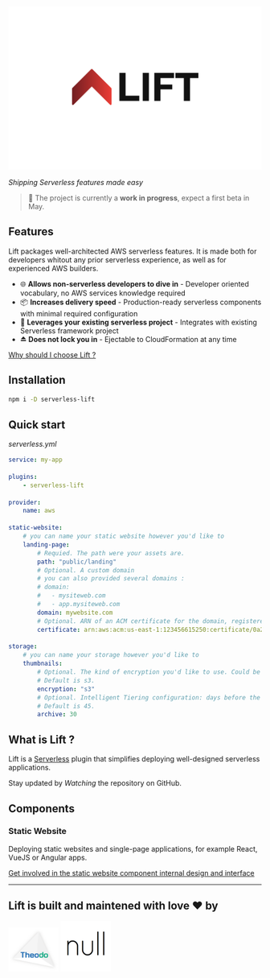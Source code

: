 ![](docs/lift.png)

*Shipping Serverless features made easy*

> 🚧 The project is currently a **work in progress**, expect a first beta in May.

## Features

Lift packages well-architected AWS serverless features. It is made both for developers whitout any prior serverless experience, as well as for experienced AWS builders.

- 🌐 **Allows non-serverless developers to dive in** - Developer oriented vocabulary, no AWS services knowledge required
- 📦 **Increases delivery speed** - Production-ready serverless components with minimal required configuration
- 🔁 **Leverages your existing serverless project** - Integrates with existing Serverless framework project
- ⏏️ **Does not lock you in** - Ejectable to CloudFormation at any time

[Why should I choose Lift ?](docs/comparison.md)

## Installation

```bash
npm i -D serverless-lift
```

## Quick start

*serverless.yml*

```yaml
service: my-app

plugins:
    - serverless-lift

provider:
    name: aws

static-website:
    # you can name your static website however you'd like to
    landing-page:
        # Requied. The path were your assets are.
        path: "public/landing"
        # Optional. A custom domain
        # you can also provided several domains :
        # domain:
        #   - mysiteweb.com
        #   - app.mysiteweb.com
        domain: mywebsite.com
        # Optional. ARN of an ACM certificate for the domain, registered in us-east-1
        certificate: arn:aws:acm:us-east-1:123456615250:certificate/0a28e63d-d3a9-4578-9f8b-14347bfe8123

storage:
    # you can name your storage however you'd like to
    thumbnails:
        # Optional. The kind of encryption you'd like to use. Could be either 's3' or 'kms'.
        # Default is s3.
        encryption: "s3"
        # Optional. Intelligent Tiering configuration: days before the files are moved to IA storage class.
        # Default is 45.
        archive: 30
```

## What is Lift ?

Lift is a [Serverless](https://www.serverless.com/) plugin that simplifies deploying well-designed serverless applications.

Stay updated by *Watching* the repository on GitHub.

## Components

### Static Website

Deploying static websites and single-page applications, for example React, VueJS or Angular apps.

[Get involved in the static website component internal design and interface](https://github.com/getlift/lift/discussions/5)

---

## Lift is built and maintened with love ❤️ by

<a href="https://www.theodo.fr/" title="Theodo"><img src="docs/theodo.png" width="100"></a>
<a href="https://null.tc/" title="null"><img src="docs/null.png" width="100"></a>

